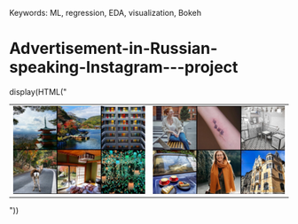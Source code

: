 Keywords: ML, regression, EDA, visualization, Bokeh

# Advertisement-in-Russian-speaking-Instagram---project

display(HTML("<table><tr><td><img src='pictures/-SKSOCnoGVg.jpg'></td><td><img src='pictures/RrfPS6eEIwQ.jpg'></td></tr></table>"))
